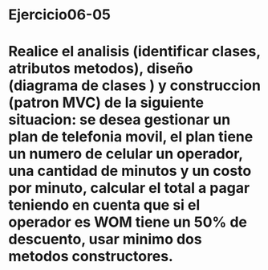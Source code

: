 # Ejercicio06-05

# Realice el analisis (identificar clases, atributos metodos), diseño (diagrama de clases ) y construccion (patron MVC) de la siguiente situacion: se desea gestionar un plan de telefonia movil, el plan tiene un numero de celular un operador, una cantidad de minutos y un costo por minuto, calcular el total a pagar teniendo en cuenta que si el operador es WOM tiene un 50% de descuento, usar minimo dos metodos constructores. 